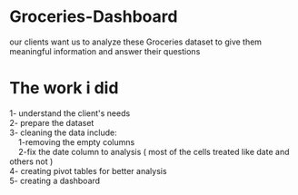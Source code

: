 # Groceries-Dashboard
our clients want us to analyze these Groceries dataset to give them meaningful information and answer their questions
# The work i did 
1- understand the client's needs <br />
2- prepare the dataset <br />
3- cleaning the data include: <br />
&nbsp;&nbsp;&nbsp;&nbsp;1-removing the empty columns <br />
&nbsp;&nbsp;&nbsp;&nbsp;2-fix the date column to analysis ( most of the cells treated like date and others not )<br />
4- creating pivot tables for better analysis<br />
5- creating a dashboard <br />
